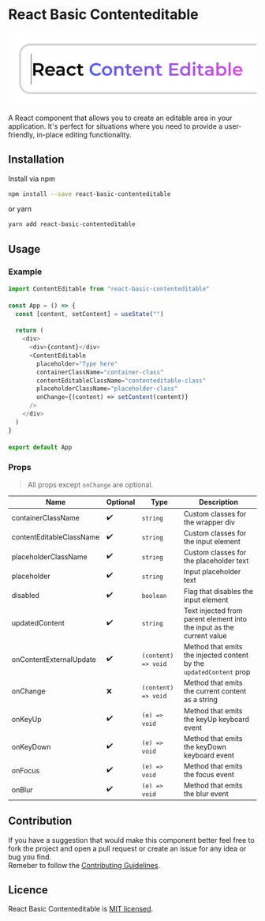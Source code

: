 # React Basic Contenteditable

![React Basic Content Editable](readme-header-img.png)

A React component that allows you to create an editable area in your application. It's perfect for situations where you need to provide a user-friendly, in-place editing functionality.

## Installation

Install via npm

```sh
npm install --save react-basic-contenteditable
```

or yarn

```sh
yarn add react-basic-contenteditable
```

## Usage

<!-- Live **demo** at: [https://chrisuser.github.io/react-basic-contenteditable/](https://chrisuser.github.io/react-basic-contenteditable/) -->

### Example

```javascript
import ContentEditable from "react-basic-contenteditable"

const App = () => {
  const [content, setContent] = useState("")

  return (
    <div>
      <div>{content}</div>
      <ContentEditable
        placeholder="Type here"
        containerClassName="container-class"
        contentEditableClassName="contenteditable-class"
        placeholderClassName="placeholder-class"
        onChange={(content) => setContent(content)}
      />
    </div>
  )
}

export default App
```

### Props

> All props except `onChange` are optional.

| Name                     | Optional | Type                | Description                                                           |
| ------------------------ | -------- | ------------------- | --------------------------------------------------------------------- |
| containerClassName       | ✔️       | `string`            | Custom classes for the wrapper div                                    |
| contentEditableClassName | ✔️       | `string`            | Custom classes for the input element                                  |
| placeholderClassName     | ✔️       | `string`            | Custom classes for the placeholder text                               |
| placeholder              | ✔️       | `string`            | Input placeholder text                                                |
| disabled                 | ✔️       | `boolean`           | Flag that disables the input element                                  |
| updatedContent           | ✔️       | `string`            | Text injected from parent element into the input as the current value |
| onContentExternalUpdate  | ✔️       | `(content) => void` | Method that emits the injected content by the `updatedContent` prop   |
| onChange                 | ❌       | `(content) => void` | Method that emits the current content as a string                     |
| onKeyUp                  | ✔️       | `(e) => void`       | Method that emits the keyUp keyboard event                            |
| onKeyDown                | ✔️       | `(e) => void`       | Method that emits the keyDown keyboard event                          |
| onFocus                  | ✔️       | `(e) => void`       | Method that emits the focus event                                     |
| onBlur                   | ✔️       | `(e) => void`       | Method that emits the blur event                                      |

## Contribution

If you have a suggestion that would make this component better feel free to fork the project and open a pull request or create an issue for any idea or bug you find.\
Remeber to follow the [Contributing Guidelines](https://github.com/ChrisUser/.github/blob/main/CONTRIBUTING.md).

## Licence

React Basic Contenteditable is [MIT licensed](https://github.com/ChrisUser/react-basic-contenteditable/blob/master/LICENSE).
